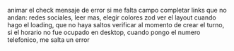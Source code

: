 animar el check
mensaje de error si me falta campo completar
links que no andan: redes sociales, leer mas, 
elegir colores
zod
ver el layout cuando hago el loading, que no haya saltos
verificar al momento de crear el turno, si el horario no fue ocupado
en desktop, cuando pongo el numero telefonico, me salta un error